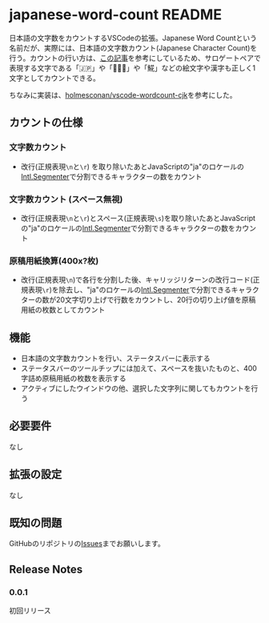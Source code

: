 # japanese-word-count README
日本語の文字数をカウントするVSCodeの拡張。Japanese Word Countという名前だが、実際には、日本語の文字数カウント(Japanese Character Count)を行う。カウントの行い方は、[この記事](https://qiita.com/suin/items/3da4fb016728c024eaca)を参考にしているため、サロゲートペアで表現する文字である「🇯🇵」や「👨🏻‍💻」や「𩸽」などの絵文字や漢字も正しく1文字としてカウントできる。

ちなみに実装は、[holmesconan/vscode-wordcount-cjk](https://github.com/holmesconan/vscode-wordcount-cjk)を参考にした。

## カウントの仕様
### 文字数カウント
- 改行(正規表現`\n`と`\r`) を取り除いたあとJavaScriptの"ja"のロケールの[Intl.Segmenter](https://developer.mozilla.org/ja/docs/Web/JavaScript/Reference/Global_Objects/Intl/Segmenter)で分割できるキャラクターの数をカウント

### 文字数カウント (スペース無視)
- 改行(正規表現`\n`と`\r`)とスペース(正規表現`\s`)を取り除いたあとJavaScriptの"ja"のロケールの[Intl.Segmenter](https://developer.mozilla.org/ja/docs/Web/JavaScript/Reference/Global_Objects/Intl/Segmenter)で分割できるキャラクターの数をカウント

### 原稿用紙換算(400x?枚)
- 改行(正規表現`\n`)で各行を分割した後、キャリッジリターンの改行コード(正規表現`\r`)を除去し、"ja"のロケールの[Intl.Segmenter](https://developer.mozilla.org/ja/docs/Web/JavaScript/Reference/Global_Objects/Intl/Segmenter)で分割できるキャラクターの数が20文字切り上げで行数をカウントし、20行の切り上げ値を原稿用紙の枚数としてカウント

## 機能
- 日本語の文字数カウントを行い、ステータスバーに表示する
- ステータスバーのツールチップには加えて、スペースを抜いたものと、400字詰め原稿用紙の枚数を表示する
- アクティブにしたウインドウの他、選択した文字列に関してもカウントを行う

## 必要要件
なし

## 拡張の設定
なし

## 既知の問題
GitHubのリポジトリの[Issues](https://github.com/sifue/vscode-japanese-word-count/issues)までお願いします。

## Release Notes
### 0.0.1
初回リリース
